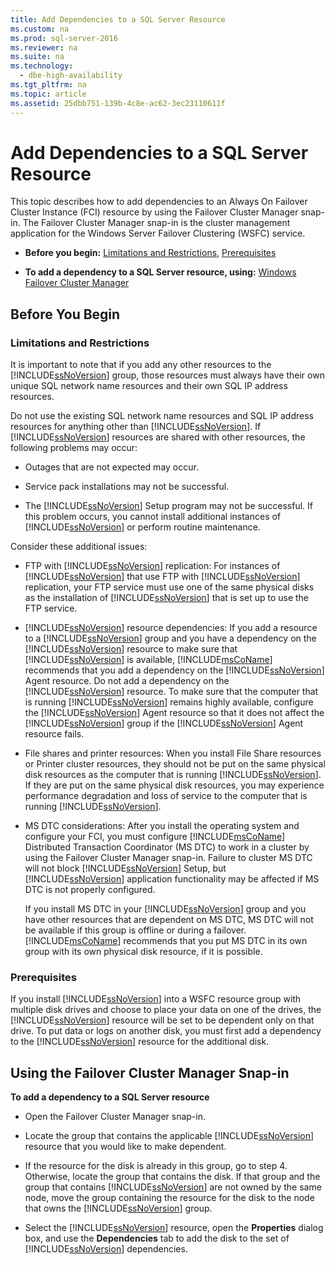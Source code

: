 ```yaml
---
title: Add Dependencies to a SQL Server Resource
ms.custom: na
ms.prod: sql-server-2016
ms.reviewer: na
ms.suite: na
ms.technology: 
  - dbe-high-availability
ms.tgt_pltfrm: na
ms.topic: article
ms.assetid: 25dbb751-139b-4c8e-ac62-3ec23110611f
---
```

# Add Dependencies to a SQL Server Resource
  This topic describes how to add dependencies to an Always On Failover Cluster Instance \(FCI\) resource by using the Failover Cluster Manager snap\-in. The Failover Cluster Manager snap\-in is the cluster management application for the Windows Server Failover Clustering \(WSFC\) service.  
  
-   **Before you begin:**  [Limitations and Restrictions](#Restrictions), [Prerequisites](#Prerequisites)  
  
-   **To add a dependency to a SQL Server resource, using:** [Windows Failover Cluster Manager](#WinClusManager)  
  
##  <a name="BeforeYouBegin"></a> Before You Begin  
  
###  <a name="Restrictions"></a> Limitations and Restrictions  
 It is important to note that if you add any other resources to the [!INCLUDE[ssNoVersion](../../Token/Other/ssNoVersion_md.md)] group, those resources must always have their own unique SQL network name resources and their own SQL IP address resources.  
  
 Do not use the existing SQL network name resources and SQL IP address resources for anything other than [!INCLUDE[ssNoVersion](../../Token/Other/ssNoVersion_md.md)]. If [!INCLUDE[ssNoVersion](../../Token/Other/ssNoVersion_md.md)] resources are shared with other resources, the following problems may occur:  
  
-   Outages that are not expected may occur.  
  
-   Service pack installations may not be successful.  
  
-   The [!INCLUDE[ssNoVersion](../../Token/Other/ssNoVersion_md.md)] Setup program may not be successful. If this problem occurs, you cannot install additional instances of [!INCLUDE[ssNoVersion](../../Token/Other/ssNoVersion_md.md)] or perform routine maintenance.  
  
 Consider these additional issues:  
  
-   FTP with [!INCLUDE[ssNoVersion](../../Token/Other/ssNoVersion_md.md)] replication: For instances of [!INCLUDE[ssNoVersion](../../Token/Other/ssNoVersion_md.md)] that use FTP with [!INCLUDE[ssNoVersion](../../Token/Other/ssNoVersion_md.md)] replication, your FTP service must use one of the same physical disks as the installation of [!INCLUDE[ssNoVersion](../../Token/Other/ssNoVersion_md.md)] that is set up to use the FTP service.  
  
-   [!INCLUDE[ssNoVersion](../../Token/Other/ssNoVersion_md.md)] resource dependencies: If you add a resource to a [!INCLUDE[ssNoVersion](../../Token/Other/ssNoVersion_md.md)] group and you have a dependency on the [!INCLUDE[ssNoVersion](../../Token/Other/ssNoVersion_md.md)] resource to make sure that [!INCLUDE[ssNoVersion](../../Token/Other/ssNoVersion_md.md)] is available, [!INCLUDE[msCoName](../../Token/Other/msCoName_md.md)] recommends that you add a dependency on the [!INCLUDE[ssNoVersion](../../Token/Other/ssNoVersion_md.md)] Agent resource. Do not add a dependency on the [!INCLUDE[ssNoVersion](../../Token/Other/ssNoVersion_md.md)] resource. To make sure that the computer that is running [!INCLUDE[ssNoVersion](../../Token/Other/ssNoVersion_md.md)] remains highly available, configure the [!INCLUDE[ssNoVersion](../../Token/Other/ssNoVersion_md.md)] Agent resource so that it does not affect the [!INCLUDE[ssNoVersion](../../Token/Other/ssNoVersion_md.md)] group if the [!INCLUDE[ssNoVersion](../../Token/Other/ssNoVersion_md.md)] Agent resource fails.  
  
-   File shares and printer resources: When you install File Share resources or Printer cluster resources, they should not be put on the same physical disk resources as the computer that is running [!INCLUDE[ssNoVersion](../../Token/Other/ssNoVersion_md.md)]. If they are put on the same physical disk resources, you may experience performance degradation and loss of service to the computer that is running [!INCLUDE[ssNoVersion](../../Token/Other/ssNoVersion_md.md)].  
  
-   MS DTC considerations: After you install the operating system and configure your FCI, you must configure [!INCLUDE[msCoName](../../Token/Other/msCoName_md.md)] Distributed Transaction Coordinator \(MS DTC\) to work in a cluster by using the Failover Cluster Manager snap\-in. Failure to cluster MS DTC will not block [!INCLUDE[ssNoVersion](../../Token/Other/ssNoVersion_md.md)] Setup, but [!INCLUDE[ssNoVersion](../../Token/Other/ssNoVersion_md.md)] application functionality may be affected if MS DTC is not properly configured.  
  
     If you install MS DTC in your [!INCLUDE[ssNoVersion](../../Token/Other/ssNoVersion_md.md)] group and you have other resources that are dependent on MS DTC, MS DTC will not be available if this group is offline or during a failover. [!INCLUDE[msCoName](../../Token/Other/msCoName_md.md)] recommends that you put MS DTC in its own group with its own physical disk resource, if it is possible.  
  
###  <a name="Prerequisites"></a> Prerequisites  
 If you install [!INCLUDE[ssNoVersion](../../Token/Other/ssNoVersion_md.md)] into a WSFC resource group with multiple disk drives and choose to place your data on one of the drives, the [!INCLUDE[ssNoVersion](../../Token/Other/ssNoVersion_md.md)] resource will be set to be dependent only on that drive. To put data or logs on another disk, you must first add a dependency to the [!INCLUDE[ssNoVersion](../../Token/Other/ssNoVersion_md.md)] resource for the additional disk.  
  
##  <a name="WinClusManager"></a> Using the Failover Cluster Manager Snap\-in  
 **To add a dependency to a SQL Server resource**  
  
-   Open the Failover Cluster Manager snap\-in.  
  
-   Locate the group that contains the applicable [!INCLUDE[ssNoVersion](../../Token/Other/ssNoVersion_md.md)] resource that you would like to make dependent.  
  
-   If the resource for the disk is already in this group, go to step 4. Otherwise, locate the group that contains the disk. If that group and the group that contains [!INCLUDE[ssNoVersion](../../Token/Other/ssNoVersion_md.md)] are not owned by the same node, move the group containing the resource for the disk to the node that owns the [!INCLUDE[ssNoVersion](../../Token/Other/ssNoVersion_md.md)] group.  
  
-   Select the [!INCLUDE[ssNoVersion](../../Token/Other/ssNoVersion_md.md)] resource, open the **Properties** dialog box, and use the **Dependencies** tab to add the disk to the set of [!INCLUDE[ssNoVersion](../../Token/Other/ssNoVersion_md.md)] dependencies.  
  
  